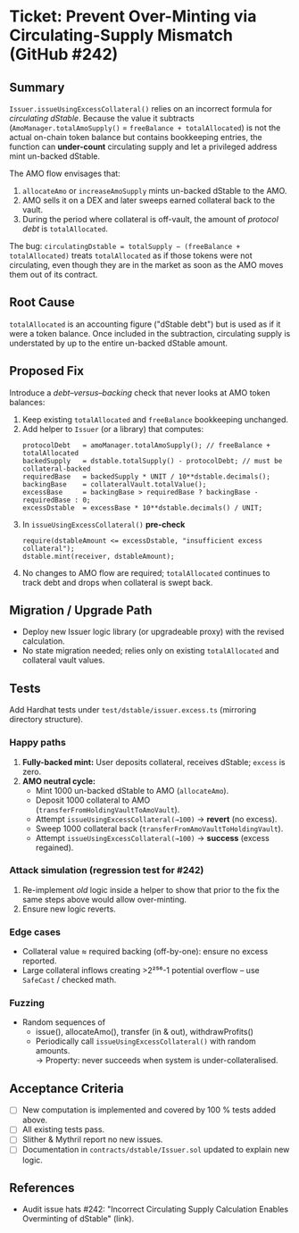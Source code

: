 # Ticket: Prevent Over-Minting via Circulating-Supply Mismatch (GitHub #242)

## Summary
`Issuer.issueUsingExcessCollateral()` relies on an incorrect formula for *circulating dStable*.  Because the value it subtracts (`AmoManager.totalAmoSupply()` = `freeBalance + totalAllocated`) is not the actual on-chain token balance but contains bookkeeping entries, the function can **under-count** circulating supply and let a privileged address mint un-backed dStable.

The AMO flow envisages that:
1. `allocateAmo` or `increaseAmoSupply` mints un-backed dStable to the AMO.  
2. AMO sells it on a DEX and later sweeps earned collateral back to the vault.  
3. During the period where collateral is off-vault, the amount of *protocol debt* is `totalAllocated`.

The bug: `circulatingDstable = totalSupply − (freeBalance + totalAllocated)` treats `totalAllocated` as if those tokens were not circulating, even though they are in the market as soon as the AMO moves them out of its contract.

## Root Cause
`totalAllocated` is an accounting figure ("dStable debt") but is used as if it were a token balance.  Once included in the subtraction, circulating supply is understated by up to the entire un-backed dStable amount.

## Proposed Fix
Introduce a *debt–versus–backing* check that never looks at AMO token balances:

1. Keep existing `totalAllocated` and `freeBalance` bookkeeping unchanged.  
2. Add helper to `Issuer` (or a library) that computes:
   ```solidity
   protocolDebt   = amoManager.totalAmoSupply(); // freeBalance + totalAllocated
   backedSupply   = dstable.totalSupply() - protocolDebt; // must be collateral-backed
   requiredBase   = backedSupply * UNIT / 10**dstable.decimals();
   backingBase    = collateralVault.totalValue();
   excessBase     = backingBase > requiredBase ? backingBase - requiredBase : 0;
   excessDstable  = excessBase * 10**dstable.decimals() / UNIT;
   ```
3. In `issueUsingExcessCollateral()` **pre-check**
   ```solidity
   require(dstableAmount <= excessDstable, "insufficient excess collateral");
   dstable.mint(receiver, dstableAmount);
   ```
4. No changes to AMO flow are required; `totalAllocated` continues to track debt and drops when collateral is swept back.

## Migration / Upgrade Path
* Deploy new Issuer logic library (or upgradeable proxy) with the revised calculation.
* No state migration needed; relies only on existing `totalAllocated` and collateral vault values.

## Tests
Add Hardhat tests under `test/dstable/issuer.excess.ts` (mirroring directory structure).

### Happy paths
1. **Fully-backed mint:** User deposits collateral, receives dStable; `excess` is zero.
2. **AMO neutral cycle:**
   * Mint 1000 un-backed dStable to AMO (`allocateAmo`).
   * Deposit 1000 collateral to AMO (`transferFromHoldingVaultToAmoVault`).
   * Attempt `issueUsingExcessCollateral(→100)` → **revert** (no excess).
   * Sweep 1000 collateral back (`transferFromAmoVaultToHoldingVault`).
   * Attempt `issueUsingExcessCollateral(→100)` → **success** (excess regained).

### Attack simulation (regression test for #242)
1. Re-implement *old* logic inside a helper to show that prior to the fix the same steps above would allow over-minting.
2. Ensure new logic reverts.

### Edge cases
* Collateral value ≈ required backing (off-by-one): ensure no excess reported.
* Large collateral inflows creating >2²⁵⁶-1 potential overflow – use `SafeCast` / checked math.

### Fuzzing
* Random sequences of
  * issue(), allocateAmo(), transfer (in & out), withdrawProfits()  
  * Periodically call `issueUsingExcessCollateral()` with random amounts.  
  → Property: never succeeds when system is under-collateralised.

## Acceptance Criteria
- [ ] New computation is implemented and covered by 100 % tests added above.
- [ ] All existing tests pass.
- [ ] Slither & Mythril report no new issues.
- [ ] Documentation in `contracts/dstable/Issuer.sol` updated to explain new logic.

## References
* Audit issue hats #242: "Incorrect Circulating Supply Calculation Enables Overminting of dStable" (link). 